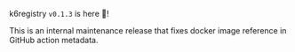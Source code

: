k6registry `v0.1.3` is here 🎉!

This is an internal maintenance release that fixes docker image reference in GitHub action metadata.

